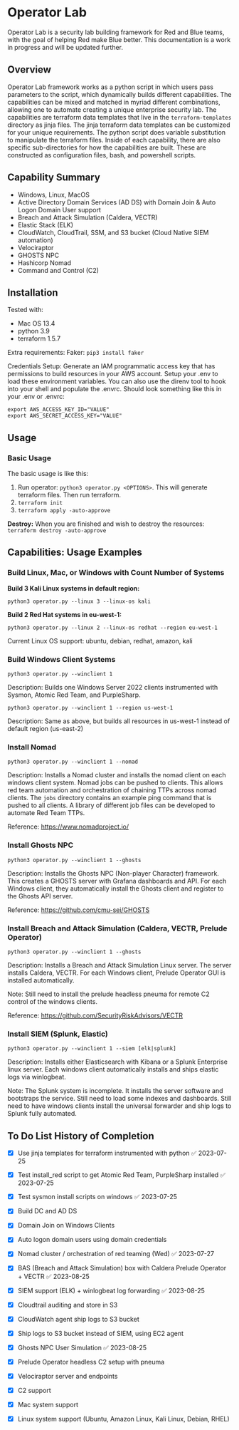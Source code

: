 # Operator Lab 

Operator Lab is a security lab building framework for Red and Blue teams, with the goal of helping Red make Blue better. This documentation is a work in progress and will be updated further.

## Overview

Operator Lab framework works as a python script in which users pass parameters to the script, which dynamically builds different capabilities.  The capabilities can be mixed and matched in myriad different combinations, allowing one to automate creating a unique enterprise security lab. The capabilities are terraform data templates that live in the ```terraform-templates``` directory as jinja files.  The jinja terraform data templates can be customized for your unique requirements.  The python script does variable substitution to manipulate the terraform files.  Inside of each capability, there are also specific sub-directories for how the capabilities are built.  These are constructed as configuration files, bash, and powershell scripts.

## Capability Summary
* Windows, Linux, MacOS 
* Active Directory Domain Services (AD DS) with Domain Join & Auto Logon Domain User support
* Breach and Attack Simulation (Caldera, VECTR)
* Elastic Stack (ELK)
* CloudWatch, CloudTrail, SSM, and S3 bucket (Cloud Native SIEM automation)
* Velociraptor
* GHOSTS NPC
* Hashicorp Nomad
* Command and Control (C2) 

## Installation

Tested with:
* Mac OS 13.4
* python 3.9
* terraform 1.5.7

Extra requirements:
Faker:  ```pip3 install faker```

Credentials Setup:
Generate an IAM programmatic access key that has permissions to build resources in your AWS account.  Setup your .env to load these environment variables.  You can also use the direnv tool to hook into your shell and populate the .envrc.  Should look something like this in your .env or .envrc:
```
export AWS_ACCESS_KEY_ID="VALUE"
export AWS_SECRET_ACCESS_KEY="VALUE"
```

## Usage 

### Basic Usage

The basic usage is like this:  
1. Run operator:  ```python3 operator.py <OPTIONS>```.  This will generate terraform files.  Then run terraform.
2. ```terraform init```
3. ```terraform apply -auto-approve```

**Destroy:** When you are finished and wish to destroy the resources:  ```terraform destroy -auto-approve```

## Capabilities:  Usage Examples

### Build Linux, Mac, or Windows with Count Number of Systems

**Build 3 Kali Linux systems in default region:**

```
python3 operator.py --linux 3 --linux-os kali
```

**Build 2 Red Hat systems in eu-west-1:**
```
python3 operator.py --linux 2 --linux-os redhat --region eu-west-1
```

Current Linux OS support:  ubuntu, debian, redhat, amazon,  kali



### Build Windows Client Systems
```python3 operator.py --winclient 1```

Description:  Builds one Windows Server 2022 clients instrumented with Sysmon, Atomic Red Team, and PurpleSharp.

```python3 operator.py --winclient 1 --region us-west-1```

Description:  Same as above, but builds all resources in us-west-1 instead of default region (us-east-2)

### Install Nomad
```python3 operator.py --winclient 1 --nomad```

Description:  Installs a Nomad cluster and installs the nomad client on each windows client system.  Nomad jobs can be pushed to clients.  This allows red team automation and orchestration of chaining TTPs across nomad clients.  The ```jobs``` directory contains an example ping command that is pushed to all clients.  A library of different job files can be developed to automate Red Team TTPs.

Reference:  https://www.nomadproject.io/

### Install Ghosts NPC
```python3 operator.py --winclient 1 --ghosts```

Description:  Installs the Ghosts NPC (Non-player Character) framework.  This creates a GHOSTS server with Grafana dashboards and API.  For each Windows client, they automatically install the Ghosts client and register to the Ghosts API server.  

Reference:  https://github.com/cmu-sei/GHOSTS

### Install Breach and Attack Simulation (Caldera, VECTR, Prelude Operator)
```python3 operator.py --winclient 1 --ghosts```

Description:  Installs a Breach and Attack Simulation Linux server.  The server installs Caldera, VECTR.  For each Windows client, Prelude Operator GUI is installed automatically.  

Note:  Still need to install the prelude headless pneuma for remote C2 control of the windows clients.

Reference:  https://github.com/SecurityRiskAdvisors/VECTR

### Install SIEM (Splunk, Elastic)
```python3 operator.py --winclient 1 --siem [elk|splunk]```

Description:  Installs either Elasticsearch with Kibana or a Splunk Enterprise linux server.  Each windows client automatically installs and ships elastic logs via winlogbeat.

Note:  The Splunk system is incomplete.  It installs the server software and bootstraps the service.  Still need to load some indexes and dashboards.  Still need to have windows clients install the universal forwarder and ship logs to Splunk fully automated.

## To Do List History of Completion

- [x] Use jinja templates for terraform instrumented with python ✅ 2023-07-25
- [x] Test install_red script to get Atomic Red Team, PurpleSharp installed ✅ 2023-07-25
- [x] Test sysmon install scripts on windows ✅ 2023-07-25
- [x] Build DC and AD DS
- [x] Domain Join on Windows Clients
- [x] Auto logon domain users using domain credentials
- [x] Nomad cluster / orchestration of red teaming (Wed) ✅ 2023-07-27
- [x] BAS (Breach and Attack Simulation) box with Caldera Prelude Operator + VECTR ✅ 2023-08-25
- [x] SIEM support (ELK) + winlogbeat log forwarding ✅ 2023-08-25
- [x] Cloudtrail auditing and store in S3
- [x] CloudWatch agent ship logs to S3 bucket
- [x] Ship logs to S3 bucket instead of SIEM, using EC2 agent
- [x] Ghosts NPC User Simulation ✅ 2023-08-25
- [x] Prelude Operator headless C2 setup with pneuma
- [x] Velociraptor server and endpoints
- [x] C2 support
- [x] Mac system support
- [x] Linux system support (Ubuntu, Amazon Linux, Kali Linux, Debian, RHEL)


